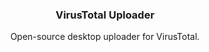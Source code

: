 <h3 align="center">VirusTotal Uploader</h3>
<p align="center">Open-source desktop uploader for VirusTotal.</p>

